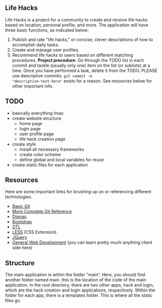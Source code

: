 Life Hacks
-----------
Life Hacks is a project for a community to create and receive life hacks based on location, personal profile, and more. The application will have three basic functions, as indicated below:
1. Publish and rate "life hacks," or concise, clever descriptions of how to accomplish daily tasks.
2. Create and manage user profiles.
3. Recommend life hacks to users based on different matching procedures.
<b>Project procedure:</b> Go through the TODO list in each commit and tackle (usually only one) item on the list (or sublists) at a time. Once you have performed a task, delete it from the TODO. PLEASE use descriptive commits. <code>git commit -m "descriptive-text-here"</code> exists for a reason. See resources below for other important info.

TODO
------------
- basically everything lmao
- create website structure
  - home page
  - login page
  - user profile page
  - life hack creation page
- create style
  - install all necessary frameworks
  - create color scheme
  - define global and local variables for reuse
- create static files for each application

Resources
-----------
Here are some important links for brushing up on or referencing different technologies.
- <a href = "http://rogerdudler.github.io/git-guide/">Basic Git</a>
- <a href = "http://gitref.org">More Complete Git Reference</a>
- <a href = "https://docs.djangoproject.com/en/1.10/">Django</a>
- <a href = "https://docs.djangoproject.com/en/1.10/">Bootstrap</a>
- <a href = "https://docs.djangoproject.com/en/1.7/topics/templates/">DTL</a>
- <a href = "http://lesscss.org">LESS</a> (CSS Extension)
- <a href= "http://api.jquery.com">JQuery</a>
- <a href = "http://www.w3schools.com">General Web Development</a> (you can learn pretty much anything client side here)

Structure
-----------
The main application is within the folder "main". Here, you should find another folder named main. this is the location of the code of the main application. In the root directory, there are two other apps, hack and login, which are the hack creation and login applications, respectively. Within the folder for each app, there is a templates folder. This is where all the static files go.
